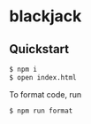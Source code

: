 # blackjack

## Quickstart

```bash
$ npm i
$ open index.html
```

To format code, run

```bash
$ npm run format
```